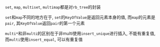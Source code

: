 `set`, `map`, `multiset`, `multimap`都是对`rb_tree`的封装

`set`和`map`不同的地方在于, `set`的`KeyOfValue`是返回元素本身的值, 而`map`的元素是`pair`, 其`KeyOfValue`返回`pair`的第一个元素

`multi*`和非`multi`的区别在于非multi使用`insert_unique`进行插入, 不能有重复值, 而`multi`使用`insert_equal`, 可以有重复值

